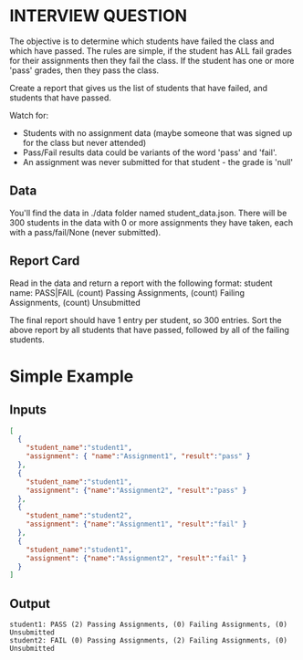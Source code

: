 # INTERVIEW QUESTION

The objective is to determine which students have failed the class and which have passed.  The rules are simple, if the student has ALL fail grades for their assignments then they fail the class.  If the student has one or more 'pass' grades, then they pass the class.

Create a report that gives us the list of students that have failed, and students that have passed.

Watch for:
* Students with no assignment data (maybe someone that was signed up for the class but never attended)
* Pass/Fail results data could be variants of the word 'pass' and 'fail'.
* An assignment was never submitted for that student - the grade is 'null'

## Data

You'll find the data in ./data folder named student_data.json.
There will be 300 students in the data with 0 or more assignments they have taken, each with a pass/fail/None (never submitted).

## Report Card

Read in the data and return a report with the following format:
student name: PASS|FAIL (count) Passing Assignments, (count) Failing Assignments, (count) Unsubmitted

The final report should have 1 entry per student, so 300 entries.
Sort the above report by all students that have passed, followed by all of the failing students.

# Simple Example

## Inputs

```json
[
  {
    "student_name":"student1",
    "assignment": { "name":"Assignment1", "result":"pass" }
  },
  {
    "student_name":"student1",
    "assignment": {"name":"Assignment2", "result":"pass" }
  },
  {
    "student_name":"student2",
    "assignment": {"name":"Assignment1", "result":"fail" }
  },
  {
    "student_name":"student1",
    "assignment": {"name":"Assignment2", "result":"fail" }
  }
]
```

## Output

    student1: PASS (2) Passing Assignments, (0) Failing Assignments, (0) Unsubmitted
    student2: FAIL (0) Passing Assignments, (2) Failing Assignments, (0) Unsubmitted